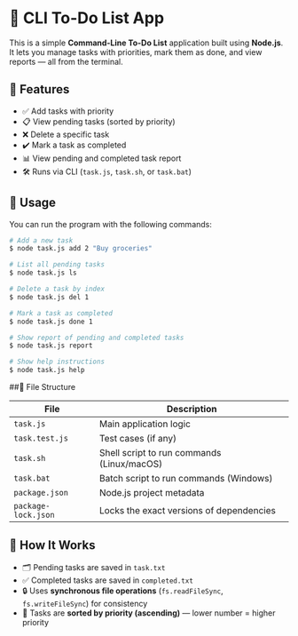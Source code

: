 # 📝 CLI To-Do List App

This is a simple **Command-Line To-Do List** application built using **Node.js**. It lets you manage tasks with priorities, mark them as done, and view reports — all from the terminal.

## 📌 Features

- ✅ Add tasks with priority
- 📋 View pending tasks (sorted by priority)
- ❌ Delete a specific task
- ✔️ Mark a task as completed
- 📊 View pending and completed task report
- 🛠️ Runs via CLI (`task.js`, `task.sh`, or `task.bat`)

## 🚀 Usage

You can run the program with the following commands:

```bash
# Add a new task
$ node task.js add 2 "Buy groceries"

# List all pending tasks
$ node task.js ls

# Delete a task by index
$ node task.js del 1

# Mark a task as completed
$ node task.js done 1

# Show report of pending and completed tasks
$ node task.js report

# Show help instructions
$ node task.js help
```

##📁 File Structure

| File                | Description                                |
| ------------------- | ------------------------------------------ |
| `task.js`           | Main application logic                     |
| `task.test.js`      | Test cases (if any)                        |
| `task.sh`           | Shell script to run commands (Linux/macOS) |
| `task.bat`          | Batch script to run commands (Windows)     |
| `package.json`      | Node.js project metadata                   |
| `package-lock.json` | Locks the exact versions of dependencies   |

## 🧠 How It Works

- 🗂️ Pending tasks are saved in `task.txt`
- ✅ Completed tasks are saved in `completed.txt`
- 🔒 Uses **synchronous file operations** (`fs.readFileSync`, `fs.writeFileSync`) for consistency
- 🔢 Tasks are **sorted by priority (ascending)** — lower number = higher priority


